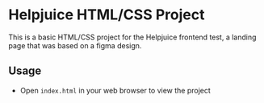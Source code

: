 # Helpjuice HTML/CSS Project

This is a basic HTML/CSS project for the Helpjuice frontend test, a landing page that was based on a figma design.

## Usage

-  Open `index.html` in your web browser to view the project